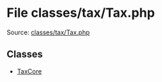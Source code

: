 File classes/tax/Tax.php
=========

Source: [classes/tax/Tax.php](https://github.com/PrestaShop/PrestaShop/blob/1.6.0.13/classes/tax/Tax.php)


Classes
-------

* [TaxCore](class.TaxCore.md)

